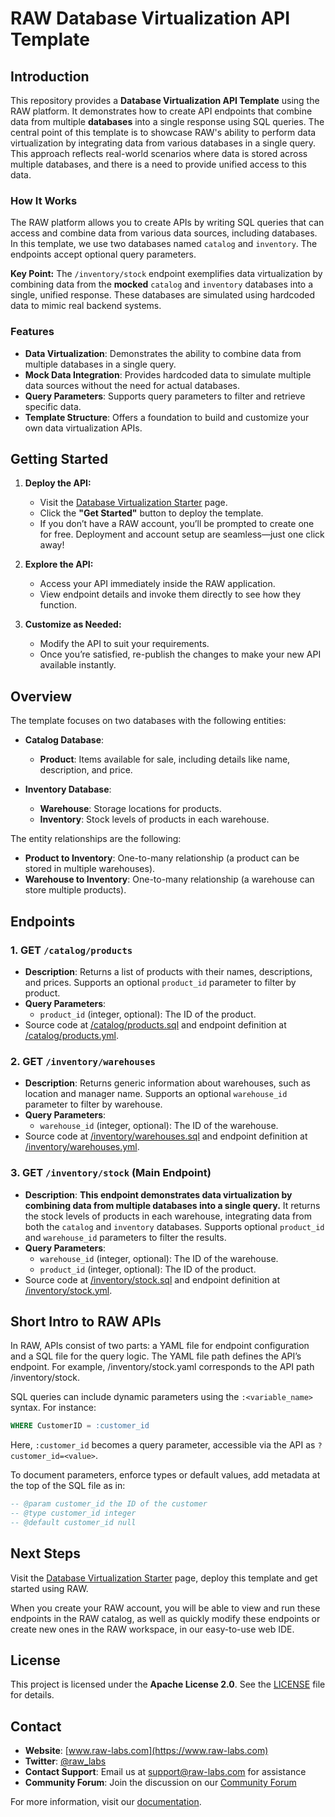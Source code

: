 # RAW Database Virtualization API Template

## Introduction

This repository provides a **Database Virtualization API Template** using the RAW platform. It demonstrates how to create API endpoints that combine data from multiple **databases** into a single response using SQL queries. The central point of this template is to showcase RAW's ability to perform data virtualization by integrating data from various databases in a single query. This approach reflects real-world scenarios where data is stored across multiple databases, and there is a need to provide unified access to this data.

### How It Works

The RAW platform allows you to create APIs by writing SQL queries that can access and combine data from various data sources, including databases. In this template, we use two databases named `catalog` and `inventory`. The endpoints accept optional query parameters.

**Key Point:** The `/inventory/stock` endpoint exemplifies data virtualization by combining data from the **mocked** `catalog` and `inventory` databases into a single, unified response. These databases are simulated using hardcoded data to mimic real backend systems.

### Features

- **Data Virtualization**: Demonstrates the ability to combine data from multiple databases in a single query.
- **Mock Data Integration**: Provides hardcoded data to simulate multiple data sources without the need for actual databases.
- **Query Parameters**: Supports query parameters to filter and retrieve specific data.
- **Template Structure**: Offers a foundation to build and customize your own data virtualization APIs.

## Getting Started

1. **Deploy the API:**
   - Visit the [Database Virtualization Starter](https://www.raw-labs.com/templates/database-virtualization-api-starter) page.
   - Click the **"Get Started"** button to deploy the template.
   - If you don’t have a RAW account, you’ll be prompted to create one for free. Deployment and account setup are seamless—just one click away!

2. **Explore the API:**
   - Access your API immediately inside the RAW application.
   - View endpoint details and invoke them directly to see how they function.

3. **Customize as Needed:**
   - Modify the API to suit your requirements.
   - Once you’re satisfied, re-publish the changes to make your new API available instantly.

## Overview

The template focuses on two databases with the following entities:

- **Catalog Database**:
  - **Product**: Items available for sale, including details like name, description, and price.

- **Inventory Database**:
  - **Warehouse**: Storage locations for products.
  - **Inventory**: Stock levels of products in each warehouse.

The entity relationships are the following:

- **Product to Inventory**: One-to-many relationship (a product can be stored in multiple warehouses).
- **Warehouse to Inventory**: One-to-many relationship (a warehouse can store multiple products).

## Endpoints

### 1. GET `/catalog/products`

- **Description**: Returns a list of products with their names, descriptions, and prices. Supports an optional `product_id` parameter to filter by product.
- **Query Parameters**:
  - `product_id` (integer, optional): The ID of the product.
- Source code at [/catalog/products.sql](/catalog/products.sql) and endpoint definition at [/catalog/products.yml](/catalog/products.yml).

### 2. GET `/inventory/warehouses`

- **Description**: Returns generic information about warehouses, such as location and manager name. Supports an optional `warehouse_id` parameter to filter by warehouse.
- **Query Parameters**:
  - `warehouse_id` (integer, optional): The ID of the warehouse.
- Source code at [/inventory/warehouses.sql](/inventory/warehouses.sql) and endpoint definition at [/inventory/warehouses.yml](/inventory/warehouses.yml).

### 3. GET `/inventory/stock` **(Main Endpoint)**

- **Description**: **This endpoint demonstrates data virtualization by combining data from multiple databases into a single query.** It returns the stock levels of products in each warehouse, integrating data from both the `catalog` and `inventory` databases. Supports optional `product_id` and `warehouse_id` parameters to filter the results.
- **Query Parameters**:
  - `warehouse_id` (integer, optional): The ID of the warehouse.
  - `product_id` (integer, optional): The ID of the product.
- Source code at [/inventory/stock.sql](/inventory/stock.sql) and endpoint definition at [/inventory/stock.yml](/inventory/stock.yml).

## Short Intro to RAW APIs

In RAW, APIs consist of two parts: a YAML file for endpoint configuration and a SQL file for the query logic. The YAML file path defines the API’s endpoint. For example, /inventory/stock.yaml corresponds to the API path /inventory/stock.

SQL queries can include dynamic parameters using the `:<variable_name>` syntax. For instance:
```sql
WHERE CustomerID = :customer_id
```
Here, `:customer_id` becomes a query parameter, accessible via the API as `?customer_id=<value>`.

To document parameters, enforce types or default values, add metadata at the top of the SQL file as in:
```sql
-- @param customer_id the ID of the customer  
-- @type customer_id integer  
-- @default customer_id null
```

## Next Steps

Visit the [Database Virtualization Starter](https://www.raw-labs.com/templates/database-virtualization-api-starter) page, deploy this template and get started using RAW.

When you create your RAW account, you will be able to view and run these endpoints in the RAW catalog, as well as quickly modify these endpoints or create new ones in the RAW workspace, in our easy-to-use web IDE.

## License

This project is licensed under the **Apache License 2.0**. See the [LICENSE](LICENSE) file for details.

## Contact

- **Website**: [www.raw-labs.com](https://www.raw-labs.com)
- **Twitter**: [@raw_labs](https://twitter.com/raw_labs)
- **Contact Support**: Email us at [support@raw-labs.com](mailto:support@raw-labs.com) for assistance
- **Community Forum**: Join the discussion on our [Community Forum](https://www.raw-labs.com/community)

For more information, visit our [documentation](https://docs.raw-labs.com).
